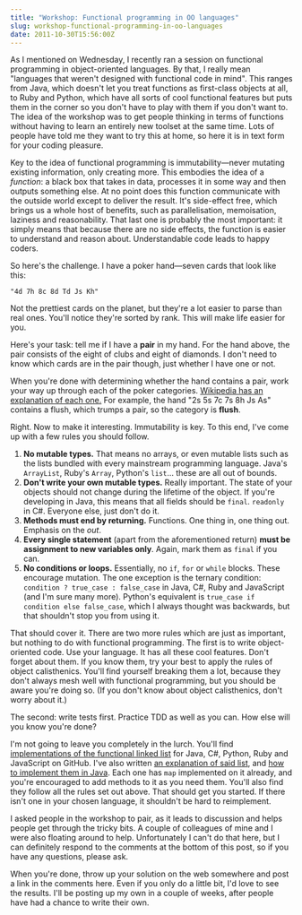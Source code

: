 ```yaml
---
title: "Workshop: Functional programming in OO languages"
slug: workshop-functional-programming-in-oo-languages
date: 2011-10-30T15:56:00Z
---
```


As I mentioned on Wednesday, I recently ran a session on functional
programming in object-oriented languages. By that, I really mean
"languages that weren't designed with functional code in mind". This
ranges from Java, which doesn't let you treat functions as first-class
objects at all, to Ruby and Python, which have all sorts of cool
functional features but puts them in the corner so you don't have to
play with them if you don't want to. The idea of the workshop was to get
people thinking in terms of functions without having to learn an
entirely new toolset at the same time. Lots of people have told me they
want to try this at home, so here it is in text form for your coding
pleasure.

Key to the idea of functional programming is immutability—never mutating
existing information, only creating more. This embodies the idea of a
*function*: a black box that takes in data, processes it in some way and
then outputs something else. At no point does this function communicate
with the outside world except to deliver the result. It's side-effect
free, which brings us a whole host of benefits, such as parallelisation,
memoisation, laziness and reasonability. That last one is probably the
most important: it simply means that because there are no side effects,
the function is easier to understand and reason about. Understandable
code leads to happy coders.

<!--more-->

So here's the challenge. I have a poker hand—seven cards that look like
this:

    "4d 7h 8c 8d Td Js Kh"

Not the prettiest cards on the planet, but they're a lot easier to parse
than real ones. You'll notice they're sorted by rank. This will make
life easier for you.

Here's your task: tell me if I have a **pair** in my hand. For the hand
above, the pair consists of the eight of clubs and eight of diamonds. I
don't need to know which cards are in the pair though, just whether I
have one or not.

When you're done with determining whether the hand contains a pair, work
your way up through each of the poker categories. [Wikipedia has an
explanation of each
one.](http://en.wikipedia.org/wiki/List_of_poker_hands) For example, the
hand "2s 5s 7c 7s 8h Js As" contains a flush, which trumps a pair, so
the category is **flush**.

Right. Now to make it interesting. Immutability is key. To this end,
I've come up with a few rules you should follow.

1.  **No mutable types.** That means no arrays, or even mutable lists
    such as the lists bundled with every mainstream programming
    language. Java's `ArrayList`, Ruby's `Array`, Python's `list`… these
    are all out of bounds.
2.  **Don't write your own mutable types.** Really important. The state
    of your objects should not change during the lifetime of the object.
    If you're developing in Java, this means that all fields should be
    `final`. `readonly` in C\#. Everyone else, just don't do it.
3.  **Methods must end by returning.** Functions. One thing in, one
    thing out. Emphasis on the *out*.
4.  **Every single statement** (apart from the aforementioned return)
    **must be assignment to new variables only**. Again, mark them as
    `final` if you can.
5.  **No conditions or loops.** Essentially, no `if`, `for` or `while`
    blocks. These encourage mutation. The one exception is the ternary
    condition: `condition ? true_case : false_case` in Java, C\#, Ruby
    and JavaScript (and I'm sure many more). Python's equivalent is
    `true_case if condition else false_case`, which I always thought was
    backwards, but that shouldn't stop you from using it.

That should cover it. There are two more rules which are just as
important, but nothing to do with functional programming. The first is
to write object-oriented code. Use your language. It has all these cool
features. Don't forget about them. If you know them, try your best to
apply the rules of object calisthenics. You'll find yourself breaking
them a lot, because they don't always mesh well with functional
programming, but you should be aware you're doing so. (If you don't know
about object calisthenics, don't worry about it.)

The second: write tests first. Practice TDD as well as you can. How else
will you know you're done?

I'm not going to leave you completely in the lurch. You'll find
[implementations of the functional linked
list](https://github.com/SamirTalwar/Lists) for Java, C\#, Python, Ruby
and JavaScript on GitHub. I've also written [an explanation of said
list](http://monospacedmonologues.com/post/11969111291/comprehending-lists),
and [how to implement them in
Java](http://monospacedmonologues.com/post/12051343792/function). Each
one has `map` implemented on it already, and you're encouraged to add
methods to it as you need them. You'll also find they follow all the
rules set out above. That should get you started. If there isn't one in
your chosen language, it shouldn't be hard to reimplement.

I asked people in the workshop to pair, as it leads to discussion and
helps people get through the tricky bits. A couple of colleagues of mine
and I were also floating around to help. Unfortunately I can't do that
here, but I can definitely respond to the comments at the bottom of this
post, so if you have any questions, please ask.

When you're done, throw up your solution on the web somewhere and post a
link in the comments here. Even if you only do a little bit, I'd love to
see the results. I'll be posting up my own in a couple of weeks, after
people have had a chance to write their own.
